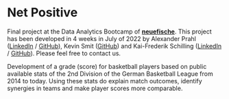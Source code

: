# Net Positive

Final project at the Data Analytics Bootcamp of **[neuefische](https://www.neuefische.de/en)**. This project has been developed in 4 weeks in July of 2022 by Alexander Prahl ([LinkedIn](https://www.linkedin.com/in/alexanderprahl/) / [GitHub](https://github.com/AlexPrahl)), Kevin Smit ([GitHub](https://github.com/smitty1023)) and Kai-Frederik Schilling ([LinkedIn](www.linkedin.com/in/schillingk) / [GitHub](https://github.com/tispar)). Please feel free to contact us.  


Development of a grade (score) for basketball players based on public available stats of the 2nd Division of the German Basketball League from 2014 to today. Using these stats do explain match outcomes, identify synergies in teams and make player scores more comparable.

